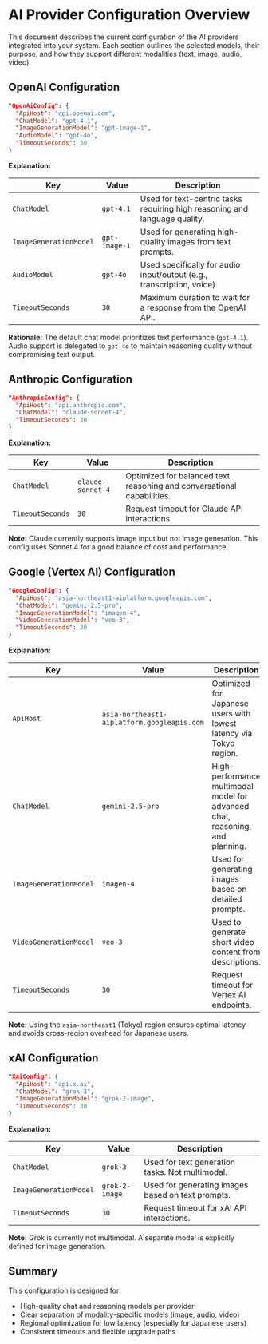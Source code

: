 ﻿# AI Provider Configuration Overview

This document describes the current configuration of the AI providers integrated into your system. Each section outlines the selected models, their purpose, and how they support different modalities (text, image, audio, video).

## OpenAI Configuration

```json
"OpenAiConfig": {
  "ApiHost": "api.openai.com",
  "ChatModel": "gpt-4.1",
  "ImageGenerationModel": "gpt-image-1",
  "AudioModel": "gpt-4o",
  "TimeoutSeconds": 30
}
```

**Explanation:**

| Key                    | Value         | Description                                                                |
| ---------------------- | ------------- | -------------------------------------------------------------------------- |
| `ChatModel`            | `gpt-4.1`     | Used for text-centric tasks requiring high reasoning and language quality. |
| `ImageGenerationModel` | `gpt-image-1` | Used for generating high-quality images from text prompts.                 |
| `AudioModel`           | `gpt-4o`      | Used specifically for audio input/output (e.g., transcription, voice).     |
| `TimeoutSeconds`       | `30`          | Maximum duration to wait for a response from the OpenAI API.               |

**Rationale:**
The default chat model prioritizes text performance (`gpt-4.1`). Audio support is delegated to `gpt-4o` to maintain reasoning quality without compromising text output.

## Anthropic Configuration

```json
"AnthropicConfig": {
  "ApiHost": "api.anthropic.com",
  "ChatModel": "claude-sonnet-4",
  "TimeoutSeconds": 30
}
```

**Explanation:**

| Key              | Value             | Description                                                            |
| ---------------- | ----------------- | ---------------------------------------------------------------------- |
| `ChatModel`      | `claude-sonnet-4` | Optimized for balanced text reasoning and conversational capabilities. |
| `TimeoutSeconds` | `30`              | Request timeout for Claude API interactions.                           |

**Note:**
Claude currently supports image input but not image generation. This config uses Sonnet 4 for a good balance of cost and performance.

## Google (Vertex AI) Configuration

```json
"GoogleConfig": {
  "ApiHost": "asia-northeast1-aiplatform.googleapis.com",
  "ChatModel": "gemini-2.5-pro",
  "ImageGenerationModel": "imagen-4",
  "VideoGenerationModel": "veo-3",
  "TimeoutSeconds": 30
}
```

**Explanation:**

| Key                    | Value                                       | Description                                                                   |
| ---------------------- | ------------------------------------------- | ----------------------------------------------------------------------------- |
| `ApiHost`              | `asia-northeast1-aiplatform.googleapis.com` | Optimized for Japanese users with lowest latency via Tokyo region.            |
| `ChatModel`            | `gemini-2.5-pro`                            | High-performance multimodal model for advanced chat, reasoning, and planning. |
| `ImageGenerationModel` | `imagen-4`                                  | Used for generating images based on detailed prompts.                         |
| `VideoGenerationModel` | `veo-3`                                     | Used to generate short video content from descriptions.                       |
| `TimeoutSeconds`       | `30`                                        | Request timeout for Vertex AI endpoints.                                      |

**Note:**
Using the `asia-northeast1` (Tokyo) region ensures optimal latency and avoids cross-region overhead for Japanese users.

## xAI Configuration

```json
"XaiConfig": {
  "ApiHost": "api.x.ai",
  "ChatModel": "grok-3",
  "ImageGenerationModel": "grok-2-image",
  "TimeoutSeconds": 30
}
```

**Explanation:**

| Key                    | Value          | Description                                       |
| ---------------------- | -------------- | ------------------------------------------------- |
| `ChatModel`            | `grok-3`       | Used for text generation tasks. Not multimodal.   |
| `ImageGenerationModel` | `grok-2-image` | Used for generating images based on text prompts. |
| `TimeoutSeconds`       | `30`           | Request timeout for xAI API interactions.         |

**Note:**
Grok is currently not multimodal. A separate model is explicitly defined for image generation.

## Summary

This configuration is designed for:

* High-quality chat and reasoning models per provider
* Clear separation of modality-specific models (image, audio, video)
* Regional optimization for low latency (especially for Japanese users)
* Consistent timeouts and flexible upgrade paths
